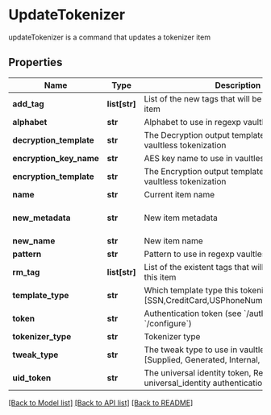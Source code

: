 # UpdateTokenizer

updateTokenizer is a command that updates a tokenizer item
## Properties
Name | Type | Description | Notes
------------ | ------------- | ------------- | -------------
**add_tag** | **list[str]** | List of the new tags that will be attached to this item | [optional] 
**alphabet** | **str** | Alphabet to use in regexp vaultless tokenization | [optional] 
**decryption_template** | **str** | The Decryption output template to use in regexp vaultless tokenization | [optional] 
**encryption_key_name** | **str** | AES key name to use in vaultless tokenization | [optional] 
**encryption_template** | **str** | The Encryption output template to use in regexp vaultless tokenization | [optional] 
**name** | **str** | Current item name | 
**new_metadata** | **str** | New item metadata | [optional] [default to 'default_metadata']
**new_name** | **str** | New item name | [optional] 
**pattern** | **str** | Pattern to use in regexp vaultless tokenization | [optional] 
**rm_tag** | **list[str]** | List of the existent tags that will be removed from this item | [optional] 
**template_type** | **str** | Which template type this tokenizer is used for [SSN,CreditCard,USPhoneNumber,Email,Regexp] | 
**token** | **str** | Authentication token (see &#x60;/auth&#x60; and &#x60;/configure&#x60;) | [optional] 
**tokenizer_type** | **str** | Tokenizer type | 
**tweak_type** | **str** | The tweak type to use in vaultless tokenization [Supplied, Generated, Internal, Masking] | [optional] 
**uid_token** | **str** | The universal identity token, Required only for universal_identity authentication | [optional] 

[[Back to Model list]](../README.md#documentation-for-models) [[Back to API list]](../README.md#documentation-for-api-endpoints) [[Back to README]](../README.md)


